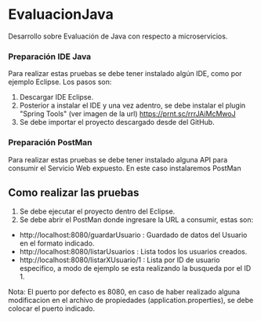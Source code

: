 # EvaluacionJava

Desarrollo sobre Evaluación de Java con respecto a microservicios.

### Preparación IDE Java
Para realizar estas pruebas se debe tener instalado algún IDE, como por ejemplo Eclipse. Los pasos son:

1) Descargar IDE Eclipse.
2) Posterior a instalar el IDE y una vez adentro, se debe instalar el plugin "Spring Tools" (ver imagen de la url)
https://prnt.sc/rrrJAiMcMwoJ
3) Se debe importar el proyecto descargado desde del GitHub.

### Preparación PostMan
Para realizar estas pruebas se debe tener instalado alguna API para consumir el Servicio Web expuesto. En este caso instalaremos PostMan

## Como realizar las pruebas

1) Se debe ejecutar el proyecto dentro del Eclipse.
2) Se debe abrir el PostMan donde ingresare la URL a consumir, estas son:

- http://localhost:8080/guardarUsuario : Guardado de datos del Usuario en el formato indicado.
- http://localhost:8080/listarUsuarios : Lista todos los usuarios creados.
- http://localhost:8080/listarXUsuario/1 : Lista por ID de usuario especifico, a modo de ejemplo se esta realizando la busqueda por el ID 1.

Nota: El puerto por defecto es 8080, en caso de haber realizado alguna modificacion en el archivo de propiedades (application.properties), se debe colocar el puerto indicado.
